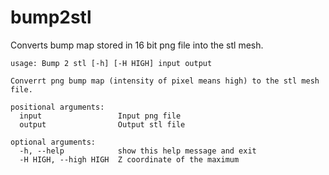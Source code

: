 # bump2stl

Converts bump map stored in 16 bit png file into the stl mesh.

```man
usage: Bump 2 stl [-h] [-H HIGH] input output

Converrt png bump map (intensity of pixel means high) to the stl mesh file.

positional arguments:
  input                 Input png file
  output                Output stl file

optional arguments:
  -h, --help            show this help message and exit
  -H HIGH, --high HIGH  Z coordinate of the maximum
```